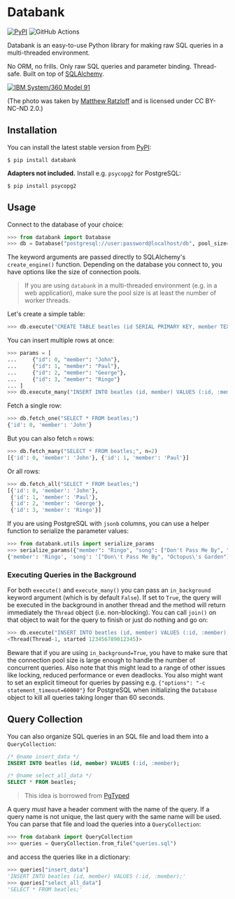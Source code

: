 # Databank

[![PyPI](https://img.shields.io/pypi/v/databank.svg)](https://pypi.org/project/databank) ![GitHub Actions](https://github.com/snapADDY/databank/actions/workflows/main.yml/badge.svg)

Databank is an easy-to-use Python library for making raw SQL queries in a multi-threaded environment.

No ORM, no frills. Only raw SQL queries and parameter binding. Thread-safe. Built on top of [SQLAlchemy](https://www.sqlalchemy.org/).

[![IBM System/360 Model 91](https://live.staticflickr.com/7328/9169294489_ba900907f1_b.jpg)](https://www.flickr.com/photos/mratzloff/9169294489/)

(The photo was taken by [Matthew Ratzloff](https://www.flickr.com/photos/mratzloff/) and is licensed under CC BY-NC-ND 2.0.)
## Installation

You can install the latest stable version from [PyPI](https://pypi.org/project/databank/):

```
$ pip install databank
```

**Adapters not included.** Install e.g. `psycopg2` for PostgreSQL:

```
$ pip install psycopg2
```

## Usage

Connect to the database of your choice:

```python
>>> from databank import Database
>>> db = Database("postgresql://user:password@localhost/db", pool_size=2)
```

The keyword arguments are passed directly to SQLAlchemy's `create_engine()` function. Depending on the database you connect to, you have options like the size of connection pools.

> If you are using `databank` in a multi-threaded environment (e.g. in a web application), make sure the pool size is at least the number of worker threads.

Let's create a simple table:

```python
>>> db.execute("CREATE TABLE beatles (id SERIAL PRIMARY KEY, member TEXT NOT NULL);")
```

You can insert multiple rows at once:

```python
>>> params = [
...     {"id": 0, "member": "John"},
...     {"id": 1, "member": "Paul"},
...     {"id": 2, "member": "George"},
...     {"id": 3, "member": "Ringo"}
... ]
>>> db.execute_many("INSERT INTO beatles (id, member) VALUES (:id, :member);", params)
```

Fetch a single row:

```python
>>> db.fetch_one("SELECT * FROM beatles;")
{'id': 0, 'member': 'John'}
```

But you can also fetch `n` rows:

```python
>>> db.fetch_many("SELECT * FROM beatles;", n=2)
[{'id': 0, 'member': 'John'}, {'id': 1, 'member': 'Paul'}]
```

Or all rows:

```python
>>> db.fetch_all("SELECT * FROM beatles;")
[{'id': 0, 'member': 'John'},
 {'id': 1, 'member': 'Paul'},
 {'id': 2, 'member': 'George'},
 {'id': 3, 'member': 'Ringo'}]
```

If you are using PostgreSQL with `jsonb` columns, you can use a helper function to serialize the parameter values:

```python
>>> from databank.utils import serialize_params
>>> serialize_params({"member": "Ringo", "song": ["Don't Pass Me By", "Octopus's Garden"]})
{'member': 'Ringo', 'song': '["Don\'t Pass Me By", "Octopus\'s Garden"]'}
```

### Executing Queries in the Background

For both `execute()` and `execute_many()` you can pass an `in_background` keyword argument (which is by default `False`). If set to `True`, the query will be executed in the background in another thread and the method will return immediately the `Thread` object (i.e. non-blocking). You can call `join()` on that object to wait for the query to finish or just do nothing and go on:

```python
>>> db.execute("INSERT INTO beatles (id, member) VALUES (:id, :member);", {"id": 4, "member": "Klaus"}, in_background=True)
<Thread(Thread-1, started 123456789012345)>
```

Beware that if you are using `in_background=True`, you have to make sure that the connection pool size is large enough to handle the number of concurrent queries. Also note that this might lead to a range of other issues like locking, reduced performance or even deadlocks. You also might want to set an explicit timeout for queries by passing e.g. `{"options": "-c statement_timeout=60000"}` for PostgreSQL when initializing the `Database` object to kill all queries taking longer than 60 seconds.


## Query Collection

You can also organize SQL queries in an SQL file and load them into a `QueryCollection`:

```sql
/* @name insert_data */
INSERT INTO beatles (id, member) VALUES (:id, :member);

/* @name select_all_data */
SELECT * FROM beatles;
```

> This idea is borrowed from [PgTyped](https://pgtyped.dev/docs/sql-file)

A query _must_ have a header comment with the name of the query. If a query name is not unique, the last query with the same name will be used. You can parse that file and load the queries into a `QueryCollection`:

```python
>>> from databank import QueryCollection
>>> queries = QueryCollection.from_file("queries.sql")
```

and access the queries like in a dictionary:

```python
>>> queries["insert_data"]
'INSERT INTO beatles (id, member) VALUES (:id, :member);'
>>> queries["select_all_data"]
'SELECT * FROM beatles;'
```
